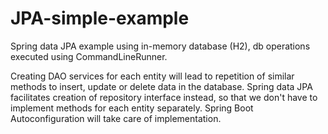 # JPA-simple-example


Spring data JPA example using in-memory database (H2), db operations executed using CommandLineRunner. 


Creating DAO services for each entity will lead to repetition of similar methods to insert, update or delete data in the database. 
Spring data JPA facilitates creation of repository interface instead, so that we don't have to implement methods for each entity separately. Spring Boot Autoconfiguration will take care of implementation.
